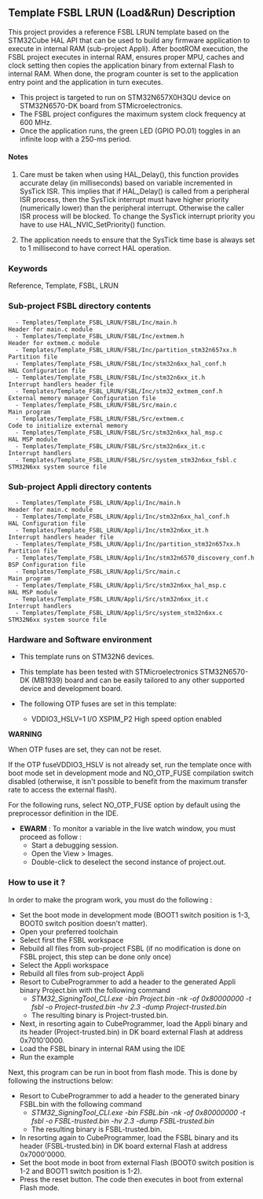 ## <b>Template FSBL LRUN (Load&Run) Description</b>

This project provides a reference FSBL LRUN template based on the STM32Cube HAL API that can be used to build any firmware application to execute in internal RAM (sub-project Appli). 
After bootROM execution, the FSBL project executes in internal RAM, ensures proper MPU, caches and clock setting then copies the application binary from external Flash to internal RAM. When done, the program counter is set to the application entry point and the application in turn executes.

- This project is targeted to run on STM32N657X0H3QU device on STM32N6570-DK board from STMicroelectronics.  
- The FSBL project configures the maximum system clock frequency at 600 MHz.
- Once the application runs, the green LED (GPIO PO.01) toggles in an infinite loop with a 250-ms period.


#### <b>Notes</b>

 1. Care must be taken when using HAL_Delay(), this function provides accurate delay (in milliseconds)
    based on variable incremented in SysTick ISR. This implies that if HAL_Delay() is called from
    a peripheral ISR process, then the SysTick interrupt must have higher priority (numerically lower)
    than the peripheral interrupt. Otherwise the caller ISR process will be blocked.
    To change the SysTick interrupt priority you have to use HAL_NVIC_SetPriority() function.

 2. The application needs to ensure that the SysTick time base is always set to 1 millisecond
    to have correct HAL operation.

### <b>Keywords</b>

Reference, Template, FSBL, LRUN

### <b>Sub-project FSBL directory contents</b>

      - Templates/Template_FSBL_LRUN/FSBL/Inc/main.h                       Header for main.c module
      - Templates/Template_FSBL_LRUN/FSBL/Inc/extmem.h                     Header for extmem.c module
      - Templates/Template_FSBL_LRUN/FSBL/Inc/partition_stm32n657xx.h      Partition file
      - Templates/Template_FSBL_LRUN/FSBL/Inc/stm32n6xx_hal_conf.h         HAL Configuration file
      - Templates/Template_FSBL_LRUN/FSBL/Inc/stm32n6xx_it.h               Interrupt handlers header file
      - Templates/Template_FSBL_LRUN/FSBL/Inc/stm32_extmem_conf.h          External memory manager Configuration file
      - Templates/Template_FSBL_LRUN/FSBL/Src/main.c                       Main program
      - Templates/Template_FSBL_LRUN/FSBL/Src/extmem.c                     Code to initialize external memory
      - Templates/Template_FSBL_LRUN/FSBL/Src/stm32n6xx_hal_msp.c          HAL MSP module
      - Templates/Template_FSBL_LRUN/FSBL/Src/stm32n6xx_it.c               Interrupt handlers
      - Templates/Template_FSBL_LRUN/FSBL/Src/system_stm32n6xx_fsbl.c      STM32N6xx system source file

### <b>Sub-project Appli directory contents</b>

      - Templates/Template_FSBL_LRUN/Appli/Inc/main.h                      Header for main.c module
      - Templates/Template_FSBL_LRUN/Appli/Inc/stm32n6xx_hal_conf.h        HAL Configuration file
      - Templates/Template_FSBL_LRUN/Appli/Inc/stm32n6xx_it.h              Interrupt handlers header file
      - Templates/Template_FSBL_LRUN/Appli/Inc/partition_stm32n657xx.h     Partition file
      - Templates/Template_FSBL_LRUN/Appli/Inc/stm32n6570_discovery_conf.h BSP Configuration file 
      - Templates/Template_FSBL_LRUN/Appli/Src/main.c                      Main program
      - Templates/Template_FSBL_LRUN/Appli/Src/stm32n6xx_hal_msp.c         HAL MSP module
      - Templates/Template_FSBL_LRUN/Appli/Src/stm32n6xx_it.c              Interrupt handlers
      - Templates/Template_FSBL_LRUN/Appli/Src/system_stm32n6xx.c          STM32N6xx system source file


### <b>Hardware and Software environment</b>

  - This template runs on STM32N6 devices.

  - This template has been tested with STMicroelectronics STM32N6570-DK (MB1939)
    board and can be easily tailored to any other supported device
    and development board.

  - The following OTP fuses are set in this template:

    - VDDIO3_HSLV=1     I/O XSPIM_P2 High speed option enabled

**WARNING**

When OTP fuses are set, they can not be reset.

If the OTP fuseVDDIO3_HSLV is not already set, run the template once with boot mode set in development mode and NO_OTP_FUSE compilation switch disabled
(otherwise, it isn't possible to benefit from the maximum transfer rate to access the external flash).

For the following runs, select NO_OTP_FUSE option by default using the preprocessor definition in the IDE.


  - **EWARM** : To monitor a variable in the live watch window, you must proceed as follow :
    - Start a debugging session.
    - Open the View > Images.
    - Double-click to deselect the second instance of project.out. 

### <b>How to use it ?</b>

In order to make the program work, you must do the following :

 - Set the boot mode in development mode (BOOT1 switch position is 1-3, BOOT0 switch position doesn't matter).
 - Open your preferred toolchain
 - Select first the FSBL workspace
 - Rebuild all files from sub-project FSBL (if no modification is done on FSBL project, this step can be done only once)
 - Select the Appli workspace
 - Rebuild all files from sub-project Appli
 - Resort to CubeProgrammer to add a header to the generated Appli binary Project.bin with the following command
   - *STM32_SigningTool_CLI.exe -bin Project.bin -nk -of 0x80000000 -t fsbl -o Project-trusted.bin -hv 2.3 -dump Project-trusted.bin*
   - The resulting binary is Project-trusted.bin.
 - Next, in resorting again to CubeProgrammer, load the Appli binary and its header (Project-trusted.bin) in DK board external Flash at address 0x7010'0000.
 - Load the FSBL binary in internal RAM using the IDE
 - Run the example

 Next, this program can be run in boot from flash mode. This is done by following the instructions below:

 - Resort to CubeProgrammer to add a header to the generated binary FSBL.bin with the following command
   - *STM32_SigningTool_CLI.exe -bin FSBL.bin -nk -of 0x80000000 -t fsbl -o FSBL-trusted.bin -hv 2.3 -dump FSBL-trusted.bin*
   - The resulting binary is FSBL-trusted.bin. 
 - In resorting again to CubeProgrammer, load the FSBL binary and its header (FSBL-trusted.bin) in DK board external Flash at address 0x7000'0000.
 - Set the boot mode in boot from external Flash (BOOT0 switch position is 1-2 and BOOT1 switch position is 1-2).
 - Press the reset button. The code then executes in boot from external Flash mode.

